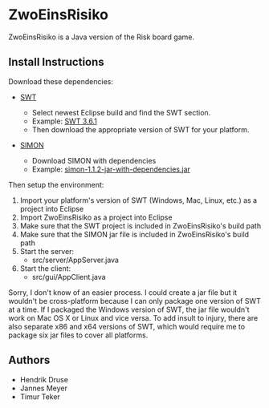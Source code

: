 ZwoEinsRisiko
=============

ZwoEinsRisiko is a Java version of the Risk board game.

Install Instructions
--------------------

Download these dependencies:

 + [SWT](http://archive.eclipse.org/eclipse/downloads/)

    + Select newest Eclipse build and find the SWT section.
    + Example: [SWT 3.6.1](http://archive.eclipse.org/eclipse/downloads/drops/R-3.6.1-201009090800/#SWT)
    + Then download the appropriate version of SWT for your platform.

 + [SIMON](http://dev.root1.de/projects/simon/files)

    + Download SIMON with dependencies
    + Example: [simon-1.1.2-jar-with-dependencies.jar](http://dev.root1.de/attachments/download/120/simon-1.1.2-jar-with-dependencies.jar)

Then setup the environment:

 1. Import your platform's version of SWT (Windows, Mac, Linux, etc.) as a project into Eclipse
 2. Import ZwoEinsRisiko as a project into Eclipse
 3. Make sure that the SWT project is included in ZwoEinsRisiko's build path
 4. Make sure that the SIMON jar file is included in ZwoEinsRisiko's build path
 5. Start the server:
    + src/server/AppServer.java
 6. Start the client:
    + src/gui/AppClient.java

Sorry, I don't know of an easier process. I could create a jar file but it wouldn't be cross-platform because I can only package one version of SWT at a time. If I packaged the Windows version of SWT, the jar file wouldn't work on Mac OS X or Linux and vice versa. To add insult to injury, there are also separate x86 and x64 versions of SWT, which would require me to package six jar files to cover all platforms.

Authors
-------

 + Hendrik Druse
 + Jannes Meyer
 + Timur Teker